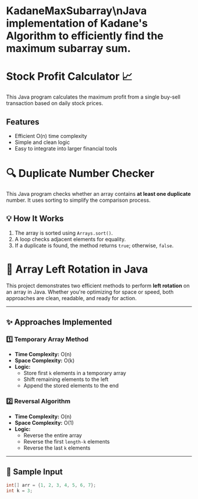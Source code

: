 # KadaneMaxSubarray\nJava implementation of Kadane's Algorithm to efficiently find the maximum subarray sum.
# Stock Profit Calculator 📈

This Java program calculates the maximum profit from a single buy-sell transaction based on daily stock prices.

## Features
- Efficient O(n) time complexity
- Simple and clean logic
- Easy to integrate into larger financial tools

# 🔍 Duplicate Number Checker

This Java program checks whether an array contains **at least one duplicate** number. It uses sorting to simplify the comparison process.

## 💡 How It Works

1. The array is sorted using `Arrays.sort()`.
2. A loop checks adjacent elements for equality.
3. If a duplicate is found, the method returns `true`; otherwise, `false`.

# 🔄 Array Left Rotation in Java

This project demonstrates two efficient methods to perform **left rotation** on an array in Java. Whether you're optimizing for space or speed, both approaches are clean, readable, and ready for action.

---

## ✨ Approaches Implemented

### 1️⃣ Temporary Array Method
- **Time Complexity:** O(n)
- **Space Complexity:** O(k)
- **Logic:**  
  - Store first `k` elements in a temporary array  
  - Shift remaining elements to the left  
  - Append the stored elements to the end

### 2️⃣ Reversal Algorithm
- **Time Complexity:** O(n)
- **Space Complexity:** O(1)
- **Logic:**  
  - Reverse the entire array
  - Reverse the first `length-k` elements  
  - Reverse the last `k` elements  

---
## 📌 Sample Input
```java
int[] arr = {1, 2, 3, 4, 5, 6, 7};
int k = 3;